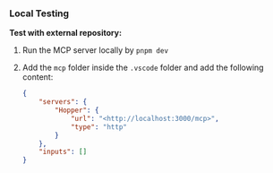 ### Local Testing

**Test with external repository:**

1. Run the MCP server locally by `pnpm dev`
2. Add the `mcp` folder inside the `.vscode` folder and add the following content:  

    ```json
    {
        "servers": {
            "Hopper": {
                "url": "<http://localhost:3000/mcp>",
                "type": "http"
            }
        },
        "inputs": []
    }
    ```
